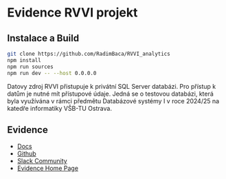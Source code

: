 # Evidence RVVI projekt

## Instalace a Build

```bash
git clone https://github.com/RadimBaca/RVVI_analytics
npm install
npm run sources
npm run dev -- --host 0.0.0.0
```

Datovy zdroj RVVI přistupuje k privátní SQL Server databázi. Pro přístup k datům je nutné mít přístupové údaje. Jedná se o testovou databázi, která byla využívána v rámci předmětu Databázové systémy I v roce 2024/25 na katedře informatiky VŠB-TU Ostrava. 


## Evidence

- [Docs](https://docs.evidence.dev/)
- [Github](https://github.com/evidence-dev/evidence)
- [Slack Community](https://slack.evidence.dev/)
- [Evidence Home Page](https://www.evidence.dev)
